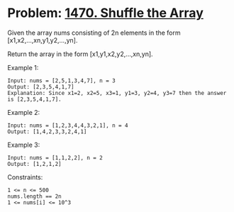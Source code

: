 # Problem: [1470. Shuffle the Array](https://leetcode.com/problems/shuffle-the-array/)

Given the array nums consisting of 2n elements in the form [x1,x2,...,xn,y1,y2,...,yn].

Return the array in the form [x1,y1,x2,y2,...,xn,yn].

Example 1:
````
Input: nums = [2,5,1,3,4,7], n = 3
Output: [2,3,5,4,1,7] 
Explanation: Since x1=2, x2=5, x3=1, y1=3, y2=4, y3=7 then the answer is [2,3,5,4,1,7].
````

Example 2:
````
Input: nums = [1,2,3,4,4,3,2,1], n = 4
Output: [1,4,2,3,3,2,4,1]
````

Example 3:
````
Input: nums = [1,1,2,2], n = 2
Output: [1,2,1,2]
````

Constraints:
````
1 <= n <= 500
nums.length == 2n
1 <= nums[i] <= 10^3
````